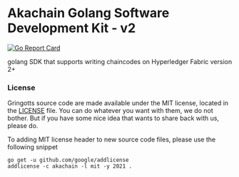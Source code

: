 # Akachain Golang Software Development Kit - v2

[![Go Report Card](https://goreportcard.com/badge/github.com/Akachain/akc-go-sdk)](https://goreportcard.com/report/github.com/Akachain/akc-go-sdk)

golang SDK that supports writing chaincodes on Hyperledger Fabric version 2+


### License
Gringotts source code are made available under the MIT license, located in the [LICENSE](LICENSE) file. You can do whatever you want with them, we do not bother. But if you have some nice idea that wants to share back with us, please do. 

To adding MIT license header to new source code files, please use the following snippet
````
go get -u github.com/google/addlicense
addlicense -c akachain -l mit -y 2021 .
````